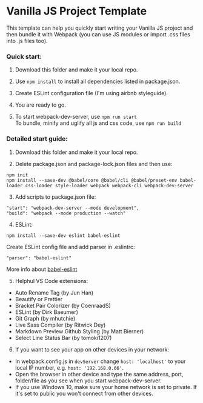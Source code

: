 # Vanilla JS Project Template

This template can help you quickly start writing your Vanilla JS project and then bundle it with Webpack (you can use JS modules or import .css files into .js files too).

### Quick start:

1. Download this folder and make it your local repo.

2. Use ```npm install``` to install all dependencies listed in package.json.

3. Create ESLint configuration file (I'm using airbnb styleguide).

4. You are ready to go.

6. To start webpack-dev-server, use ```npm run start```  
To bundle, minify and uglify all js and css code, use ```npm run build```

### Detailed start guide:

1. Download this folder and make it your local repo.

2. Delete package.json and package-lock.json files and then use:
```
npm init
npm install --save-dev @babel/core @babel/cli @babel/preset-env babel-loader css-loader style-loader webpack webpack-cli webpack-dev-server
```

3. Add scripts to package.json file:
```
"start": "webpack-dev-server --mode development",
"build": "webpack --mode production --watch"
```

4. ESLint:
```
npm install --save-dev eslint babel-eslint
```
Create ESLint config file and add parser in .eslintrc:
```
"parser": "babel-eslint"
```
More info about [babel-eslint](https://github.com/babel/babel-eslint)

5. Helphul VS Code extensions:
- Auto Rename Tag (by Jun Han)
- Beautify or Prettier
- Bracket Pair Colorizer (by CoenraadS)
- ESLint (by Dirk Baeumer)
- Git Graph (by mhutchie)
- Live Sass Compiler (by Ritwick Dey)
- Markdown Preview Github Styling (by Matt Bierner)
- Select Line Status Bar (by tomoki1207)

6. If you want to see your app on other devices in your network:
* In webpack.config.js in ```devServer``` change ```host: 'localhost'``` to your local IP number, e.g. ```host: '192.168.0.66'```.
* Open the browser in other device and type the same address, port, folder/file as you see when you start webpack-dev-server.
* If you use Windows 10, make sure your home network is set to private. If it's set to public you won't connect from other devices.
